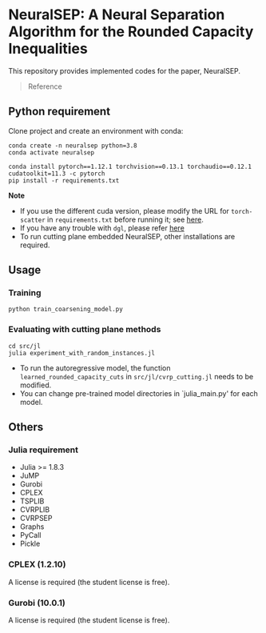 # NeuralSEP: A Neural Separation Algorithm for the Rounded Capacity Inequalities

This repository provides implemented codes for the paper, NeuralSEP. 
> Reference

## Python requirement
Clone project and create an environment with conda:
```
conda create -n neuralsep python=3.8
conda activate neuralsep

conda install pytorch==1.12.1 torchvision==0.13.1 torchaudio==0.12.1 cudatoolkit=11.3 -c pytorch
pip install -r requirements.txt
```

**Note** 
- If you use the different cuda version, please modify the URL for `torch-scatter` in `requirements.txt` before running it; see [here](https://pytorch-geometric.readthedocs.io/en/1.7.2/notes/installation.html).
- If you have any trouble with `dgl`, please refer [here](https://www.dgl.ai/pages/start.html)
- To run cutting plane embedded NeuralSEP, other installations are required.

## Usage
### Training
```
python train_coarsening_model.py 
```

### Evaluating with cutting plane methods
```
cd src/jl
julia experiment_with_random_instances.jl
```

- To run the autoregressive model, the function `learned_rounded_capacity_cuts` in `src/jl/cvrp_cutting.jl` needs to be modified.
- You can change pre-trained model directories in `julia_main.py' for each model.


## Others
### Julia requirement
- Julia >= 1.8.3
- JuMP
- Gurobi
- CPLEX
- TSPLIB
- CVRPLIB
- CVRPSEP
- Graphs
- PyCall
- Pickle

### CPLEX (1.2.10)
A license is required (the student license is free).

### Gurobi (10.0.1)
A license is required (the student license is free).
